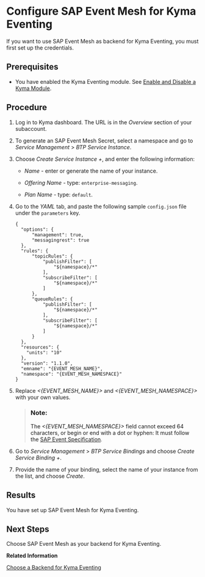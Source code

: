 <!-- loio407d1266017f4b529b61665fa7408c41 -->

# Configure SAP Event Mesh for Kyma Eventing

If you want to use SAP Event Mesh as backend for Kyma Eventing, you must first set up the credentials.



<a name="loio407d1266017f4b529b61665fa7408c41__prereq_uvp_3w3_dzb"/>

## Prerequisites

-   You have enabled the Kyma Eventing module. See [Enable and Disable a Kyma Module](../50-administration-and-ops/enable-and-disable-a-kyma-module-1b548e9.md#loio1b548e9ad4744b978b8b595288b0cb5c).




<a name="loio407d1266017f4b529b61665fa7408c41__steps_afw_5f3_3rb"/>

## Procedure

1.  Log in to Kyma dashboard. The URL is in the *Overview* section of your subaccount.

2.  To generate an SAP Event Mesh Secret, select a namespace and go to *Service Management* \> *BTP Service Instance*.

3.  Choose *Create Service Instance +*, and enter the following information:

    -   *Name* - enter or generate the name of your instance.

    -   *Offering Name* - type: `enterprise-messaging`.

    -   *Plan Name* - type: `default`.


4.  Go to the *YAML* tab, and paste the following sample `config.json` file under the `parameters` key.

    ```
    {
      "options": {
          "management": true,
          "messagingrest": true
      },
      "rules": {
          "topicRules": {
              "publishFilter": [
                  "${namespace}/*"
              ],
              "subscribeFilter": [
                  "${namespace}/*"
              ]
          },
          "queueRules": {
              "publishFilter": [
                  "${namespace}/*"
              ],
              "subscribeFilter": [
                  "${namespace}/*"
              ]
          }
      },
      "resources": {
        "units": "10"
      },
      "version": "1.1.0",
      "emname": "{EVENT_MESH_NAME}",
      "namespace": "{EVENT_MESH_NAMESPACE}"
    }
    ```

5.  Replace *<\{EVENT\_MESH\_NAME\}\>* and *<\{EVENT\_MESH\_NAMESPACE\}\>* with your own values.

    > ### Note:  
    > The *<\{EVENT\_MESH\_NAMESPACE\}\>* field cannot exceed 64 characters, or begin or end with a dot or hyphen: It must follow the [SAP Event Specification](https://help.sap.com/viewer/bf82e6b26456494cbdd197057c09979f/Cloud/en-US/00d56d697c7549408cfacc8cb6a46b11.html).

6.  Go to *Service Management* \> *BTP Service Bindings* and choose *Create Service Binding +*.

7.  Provide the name of your binding, select the name of your instance from the list, and choose *Create*.




<a name="loio407d1266017f4b529b61665fa7408c41__result_fr1_4g3_3rb"/>

## Results

You have set up SAP Event Mesh for Kyma Eventing.



<a name="loio407d1266017f4b529b61665fa7408c41__postreq_idx_hwx_5zb"/>

## Next Steps

Choose SAP Event Mesh as your backend for Kyma Eventing.

**Related Information**  


[Choose a Backend for Kyma Eventing](choose-a-backend-for-kyma-eventing-08dfcdc.md "The event service in Kyma runtime supports two backends: NATS and SAP Event Mesh. Learn how to set up your preferred eventing backend.")

